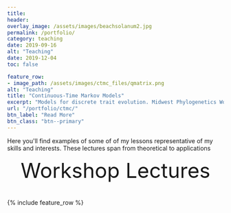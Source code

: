 ```yaml
---
title:
header:
overlay_image: /assets/images/beachsolanum2.jpg
permalink: /portfolio/
category: teaching
date: 2019-09-16
alt: "Teaching"
date: 2019-12-04
toc: false

feature_row:
- image_path: /assets/images/ctmc_files/qmatrix.png
alt: "Teaching"
title: "Continuous-Time Markov Models"
excerpt: "Models for discrete trait evolution. Midwest Phylogenetics Workshop Lecture 2019"
url: "/portfolio/ctmc/"
btn_label: "Read More"
btn_class: "btn--primary"
---
```



Here you'll find examples of some of of my lessons representative of my skills and interests. These lectures span from theoretical to applications


<div style="margin-bottom:1cm" align="center"><font size="18">Workshop Lectures</font></div>

{% include feature_row %}
